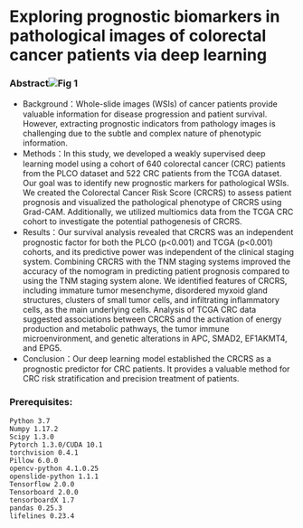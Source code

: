 # Exploring prognostic biomarkers in pathological images of colorectal cancer patients via deep learning
### Abstract![Fig 1](https://github.com/BinshenWei/CRCRS/assets/162391399/98a3af63-37d1-42ec-bfb4-1a8dcf024999)


- Background：Whole-slide images (WSIs) of cancer patients provide valuable information for disease progression and patient survival. However, extracting prognostic indicators from pathology images is challenging due to the subtle and complex nature of phenotypic information.
- Methods：In this study, we developed a weakly supervised deep learning model using a cohort of 640 colorectal cancer (CRC) patients from the PLCO dataset and 522 CRC patients from the TCGA dataset. Our goal was to identify new prognostic markers for pathological WSIs. We created the Colorectal Cancer Risk Score (CRCRS) to assess patient prognosis and visualized the pathological phenotype of CRCRS using Grad-CAM. Additionally, we utilized multiomics data from the TCGA CRC cohort to investigate the potential pathogenesis of CRCRS.
- Results：Our survival analysis revealed that CRCRS was an independent prognostic factor for both the PLCO (p<0.001) and TCGA (p<0.001) cohorts, and its predictive power was independent of the clinical staging system. Combining CRCRS with the TNM staging systems improved the accuracy of the nomogram in predicting patient prognosis compared to using the TNM staging system alone. We identified features of CRCRS, including immature tumor mesenchyme, disordered myxoid gland structures, clusters of small tumor cells, and infiltrating inflammatory cells, as the main underlying cells. Analysis of TCGA CRC data suggested associations between CRCRS and the activation of energy production and metabolic pathways, the tumor immune microenvironment, and genetic alterations in APC, SMAD2, EF1AKMT4, and EPG5.
- Conclusion：Our deep learning model established the CRCRS as a prognostic predictor for CRC patients. It provides a valuable method for CRC risk stratification and precision treatment of patients.
  
### Prerequisites:
```
Python 3.7
Numpy 1.17.2
Scipy 1.3.0 
Pytorch 1.3.0/CUDA 10.1
torchvision 0.4.1
Pillow 6.0.0
opencv-python 4.1.0.25
openslide-python 1.1.1
Tensorflow 2.0.0
Tensorboard 2.0.0
tensorboardX 1.7
pandas 0.25.3
lifelines 0.23.4




